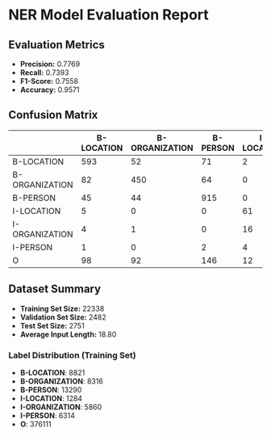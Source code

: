 
# NER Model Evaluation Report

## Evaluation Metrics
- **Precision:** 0.7769
- **Recall:** 0.7393
- **F1-Score:** 0.7558
- **Accuracy:** 0.9571

## Confusion Matrix
|  | B-LOCATION | B-ORGANIZATION | B-PERSON | I-LOCATION | I-ORGANIZATION | I-PERSON | O |
| --- | --- | --- | --- | --- | --- | --- | --- |
| B-LOCATION | 593 | 52 | 71 | 2 | 2 | 1 | 179 |
| B-ORGANIZATION | 82 | 450 | 64 | 0 | 7 | 1 | 227 |
| B-PERSON | 45 | 44 | 915 | 0 | 3 | 11 | 295 |
| I-LOCATION | 5 | 0 | 0 | 61 | 22 | 8 | 10 |
| I-ORGANIZATION | 4 | 1 | 0 | 16 | 447 | 9 | 108 |
| I-PERSON | 1 | 0 | 2 | 4 | 13 | 630 | 12 |
| O | 98 | 92 | 146 | 12 | 127 | 29 | 37158 |



## Dataset Summary
- **Training Set Size:** 22338
- **Validation Set Size:** 2482
- **Test Set Size:** 2751
- **Average Input Length:** 18.80

### Label Distribution (Training Set)
- **B-LOCATION**: 8821
- **B-ORGANIZATION**: 8316
- **B-PERSON**: 13290
- **I-LOCATION**: 1284
- **I-ORGANIZATION**: 5860
- **I-PERSON**: 6314
- **O**: 376111

